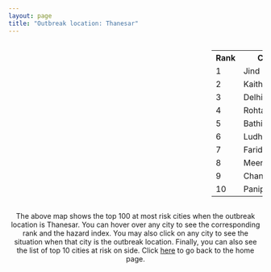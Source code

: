 ```yaml
---
layout: page
title: "Outbreak location: Thanesar"
---
```

<div style="width: 100%; overflow: auto;">
<div style="width: 75%; float: left;">
<div id="mapid">
<script src="https://buda-magenta.github.io/hazard_map/load_map.js"></script>

<script>
var marker_outbreak = L.marker([29.993040, 76.829223],{"autoPan": true}).addTo(map); marker_outbreak.bindTooltip("Thanesar").openTooltip();

var circle_1 = L.circle([29.301826, 76.338471], {"pane": "markerPane", "color": "red", "fill": true, "fillOpacity": 0.2, "fillRule": "evenodd", "lineCap": "round", "lineJoin": "round", "opacity": 1.0, "radius": 142378, "stroke": true, "weight": 3}).addTo(map);
circle_1.bindTooltip("Jind<br>rank: 1<br>hazard index: 0.142378")
circle_1.bindPopup('<a href="https://buda-magenta.github.io/hazard_map/Jind">Jind</a>')

var circle_2 = L.circle([29.822821, 76.378310], {"pane": "markerPane", "color": "red", "fill": true, "fillOpacity": 0.2, "fillRule": "evenodd", "lineCap": "round", "lineJoin": "round", "opacity": 1.0, "radius": 123887, "stroke": true, "weight": 3}).addTo(map);
circle_2.bindTooltip("Kaithal<br>rank: 2<br>hazard index: 0.123888")
circle_2.bindPopup('<a href="https://buda-magenta.github.io/hazard_map/Kaithal">Kaithal</a>')

var circle_3 = L.circle([28.651718, 77.221939], {"pane": "markerPane", "color": "red", "fill": true, "fillOpacity": 0.2, "fillRule": "evenodd", "lineCap": "round", "lineJoin": "round", "opacity": 1.0, "radius": 43004, "stroke": true, "weight": 3}).addTo(map);
circle_3.bindTooltip("Delhi<br>rank: 3<br>hazard index: 0.043005")
circle_3.bindPopup('<a href="https://buda-magenta.github.io/hazard_map/Delhi">Delhi</a>')

var circle_4 = L.circle([28.901090, 76.580194], {"pane": "markerPane", "color": "red", "fill": true, "fillOpacity": 0.2, "fillRule": "evenodd", "lineCap": "round", "lineJoin": "round", "opacity": 1.0, "radius": 7239, "stroke": true, "weight": 3}).addTo(map);
circle_4.bindTooltip("Rohtak<br>rank: 4<br>hazard index: 0.007239")
circle_4.bindPopup('<a href="https://buda-magenta.github.io/hazard_map/Rohtak">Rohtak</a>')

var circle_5 = L.circle([30.179115, 75.047102], {"pane": "markerPane", "color": "red", "fill": true, "fillOpacity": 0.2, "fillRule": "evenodd", "lineCap": "round", "lineJoin": "round", "opacity": 1.0, "radius": 6203, "stroke": true, "weight": 3}).addTo(map);
circle_5.bindTooltip("Bathinda<br>rank: 5<br>hazard index: 0.006203")
circle_5.bindPopup('<a href="https://buda-magenta.github.io/hazard_map/Bathinda">Bathinda</a>')

var circle_6 = L.circle([30.909016, 75.851601], {"pane": "markerPane", "color": "red", "fill": true, "fillOpacity": 0.2, "fillRule": "evenodd", "lineCap": "round", "lineJoin": "round", "opacity": 1.0, "radius": 5742, "stroke": true, "weight": 3}).addTo(map);
circle_6.bindTooltip("Ludhiana<br>rank: 6<br>hazard index: 0.005742")
circle_6.bindPopup('<a href="https://buda-magenta.github.io/hazard_map/Ludhiana">Ludhiana</a>')

var circle_7 = L.circle([28.402979, 77.310384], {"pane": "markerPane", "color": "red", "fill": true, "fillOpacity": 0.2, "fillRule": "evenodd", "lineCap": "round", "lineJoin": "round", "opacity": 1.0, "radius": 4997, "stroke": true, "weight": 3}).addTo(map);
circle_7.bindTooltip("Faridabad<br>rank: 7<br>hazard index: 0.004998")
circle_7.bindPopup('<a href="https://buda-magenta.github.io/hazard_map/Faridabad">Faridabad</a>')

var circle_8 = L.circle([29.000653, 77.768229], {"pane": "markerPane", "color": "red", "fill": true, "fillOpacity": 0.2, "fillRule": "evenodd", "lineCap": "round", "lineJoin": "round", "opacity": 1.0, "radius": 4657, "stroke": true, "weight": 3}).addTo(map);
circle_8.bindTooltip("Meerut<br>rank: 8<br>hazard index: 0.004657")
circle_8.bindPopup('<a href="https://buda-magenta.github.io/hazard_map/Meerut">Meerut</a>')

var circle_9 = L.circle([30.733442, 76.779714], {"pane": "markerPane", "color": "red", "fill": true, "fillOpacity": 0.2, "fillRule": "evenodd", "lineCap": "round", "lineJoin": "round", "opacity": 1.0, "radius": 3418, "stroke": true, "weight": 3}).addTo(map);
circle_9.bindTooltip("Chandigarh<br>rank: 9<br>hazard index: 0.003418")
circle_9.bindPopup('<a href="https://buda-magenta.github.io/hazard_map/Chandigarh">Chandigarh</a>')

var circle_10 = L.circle([29.391275, 76.977168], {"pane": "markerPane", "color": "red", "fill": true, "fillOpacity": 0.2, "fillRule": "evenodd", "lineCap": "round", "lineJoin": "round", "opacity": 1.0, "radius": 3328, "stroke": true, "weight": 3}).addTo(map);
circle_10.bindTooltip("Panipat<br>rank: 10<br>hazard index: 0.003329")
circle_10.bindPopup('<a href="https://buda-magenta.github.io/hazard_map/Panipat">Panipat</a>')

var circle_11 = L.circle([28.428262, 77.002700], {"pane": "markerPane", "color": "red", "fill": true, "fillOpacity": 0.2, "fillRule": "evenodd", "lineCap": "round", "lineJoin": "round", "opacity": 1.0, "radius": 3119, "stroke": true, "weight": 3}).addTo(map);
circle_11.bindTooltip("Gurgaon<br>rank: 11<br>hazard index: 0.003120")
circle_11.bindPopup('<a href="https://buda-magenta.github.io/hazard_map/Gurgaon">Gurgaon</a>')

var circle_12 = L.circle([31.292011, 75.568058], {"pane": "markerPane", "color": "red", "fill": true, "fillOpacity": 0.2, "fillRule": "evenodd", "lineCap": "round", "lineJoin": "round", "opacity": 1.0, "radius": 3067, "stroke": true, "weight": 3}).addTo(map);
circle_12.bindTooltip("Jalandhar<br>rank: 12<br>hazard index: 0.003068")
circle_12.bindPopup('<a href="https://buda-magenta.github.io/hazard_map/Jalandhar">Jalandhar</a>')

var circle_13 = L.circle([29.988077, 77.508130], {"pane": "markerPane", "color": "red", "fill": true, "fillOpacity": 0.2, "fillRule": "evenodd", "lineCap": "round", "lineJoin": "round", "opacity": 1.0, "radius": 2502, "stroke": true, "weight": 3}).addTo(map);
circle_13.bindTooltip("Saharanpur<br>rank: 13<br>hazard index: 0.002502")
circle_13.bindPopup('<a href="https://buda-magenta.github.io/hazard_map/Saharanpur">Saharanpur</a>')

var circle_14 = L.circle([28.570784, 77.327107], {"pane": "markerPane", "color": "red", "fill": true, "fillOpacity": 0.2, "fillRule": "evenodd", "lineCap": "round", "lineJoin": "round", "opacity": 1.0, "radius": 2285, "stroke": true, "weight": 3}).addTo(map);
circle_14.bindTooltip("Noida<br>rank: 14<br>hazard index: 0.002286")
circle_14.bindPopup('<a href="https://buda-magenta.github.io/hazard_map/Noida">Noida</a>')

var circle_15 = L.circle([30.325565, 78.043681], {"pane": "markerPane", "color": "red", "fill": true, "fillOpacity": 0.2, "fillRule": "evenodd", "lineCap": "round", "lineJoin": "round", "opacity": 1.0, "radius": 2057, "stroke": true, "weight": 3}).addTo(map);
circle_15.bindTooltip("Dehradun<br>rank: 15<br>hazard index: 0.002058")
circle_15.bindPopup('<a href="https://buda-magenta.github.io/hazard_map/Dehradun">Dehradun</a>')

var circle_16 = L.circle([30.783987, 75.160574], {"pane": "markerPane", "color": "red", "fill": true, "fillOpacity": 0.2, "fillRule": "evenodd", "lineCap": "round", "lineJoin": "round", "opacity": 1.0, "radius": 1939, "stroke": true, "weight": 3}).addTo(map);
circle_16.bindTooltip("Moga<br>rank: 16<br>hazard index: 0.001940")
circle_16.bindPopup('<a href="https://buda-magenta.github.io/hazard_map/Moga">Moga</a>')

var circle_17 = L.circle([28.733400, 77.298600], {"pane": "markerPane", "color": "red", "fill": true, "fillOpacity": 0.2, "fillRule": "evenodd", "lineCap": "round", "lineJoin": "round", "opacity": 1.0, "radius": 1822, "stroke": true, "weight": 3}).addTo(map);
circle_17.bindTooltip("Loni<br>rank: 17<br>hazard index: 0.001823")
circle_17.bindPopup('<a href="https://buda-magenta.github.io/hazard_map/Loni">Loni</a>')

var circle_18 = L.circle([30.883006, 75.869732], {"pane": "markerPane", "color": "red", "fill": true, "fillOpacity": 0.2, "fillRule": "evenodd", "lineCap": "round", "lineJoin": "round", "opacity": 1.0, "radius": 1583, "stroke": true, "weight": 3}).addTo(map);
circle_18.bindTooltip("S.A.S. Nagar<br>rank: 18<br>hazard index: 0.001584")
circle_18.bindPopup('<a href="https://buda-magenta.github.io/hazard_map/S.A.S._Nagar">S.A.S. Nagar</a>')

var circle_19 = L.circle([30.885100, 74.660141], {"pane": "markerPane", "color": "red", "fill": true, "fillOpacity": 0.2, "fillRule": "evenodd", "lineCap": "round", "lineJoin": "round", "opacity": 1.0, "radius": 1499, "stroke": true, "weight": 3}).addTo(map);
circle_19.bindTooltip("Firozpur<br>rank: 19<br>hazard index: 0.001500")
circle_19.bindPopup('<a href="https://buda-magenta.github.io/hazard_map/Firozpur">Firozpur</a>')

var circle_20 = L.circle([30.209087, 76.339872], {"pane": "markerPane", "color": "red", "fill": true, "fillOpacity": 0.2, "fillRule": "evenodd", "lineCap": "round", "lineJoin": "round", "opacity": 1.0, "radius": 1441, "stroke": true, "weight": 3}).addTo(map);
circle_20.bindTooltip("Patiala<br>rank: 20<br>hazard index: 0.001442")
circle_20.bindPopup('<a href="https://buda-magenta.github.io/hazard_map/Patiala">Patiala</a>')

var circle_21 = L.circle([29.448006, 77.740685], {"pane": "markerPane", "color": "red", "fill": true, "fillOpacity": 0.2, "fillRule": "evenodd", "lineCap": "round", "lineJoin": "round", "opacity": 1.0, "radius": 1396, "stroke": true, "weight": 3}).addTo(map);
circle_21.bindTooltip("Muzaffarnagar<br>rank: 21<br>hazard index: 0.001396")
circle_21.bindPopup('<a href="https://buda-magenta.github.io/hazard_map/Muzaffarnagar">Muzaffarnagar</a>')

var circle_22 = L.circle([30.533129, 75.880760], {"pane": "markerPane", "color": "red", "fill": true, "fillOpacity": 0.2, "fillRule": "evenodd", "lineCap": "round", "lineJoin": "round", "opacity": 1.0, "radius": 1372, "stroke": true, "weight": 3}).addTo(map);
circle_22.bindTooltip("Malerkotla<br>rank: 22<br>hazard index: 0.001372")
circle_22.bindPopup('<a href="https://buda-magenta.github.io/hazard_map/Malerkotla">Malerkotla</a>')

var circle_23 = L.circle([30.370469, 75.504017], {"pane": "markerPane", "color": "red", "fill": true, "fillOpacity": 0.2, "fillRule": "evenodd", "lineCap": "round", "lineJoin": "round", "opacity": 1.0, "radius": 1182, "stroke": true, "weight": 3}).addTo(map);
circle_23.bindTooltip("Barnala<br>rank: 23<br>hazard index: 0.001183")
circle_23.bindPopup('<a href="https://buda-magenta.github.io/hazard_map/Barnala">Barnala</a>')

var circle_24 = L.circle([29.168807, 75.746110], {"pane": "markerPane", "color": "red", "fill": true, "fillOpacity": 0.2, "fillRule": "evenodd", "lineCap": "round", "lineJoin": "round", "opacity": 1.0, "radius": 1071, "stroke": true, "weight": 3}).addTo(map);
circle_24.bindTooltip("Hisar<br>rank: 24<br>hazard index: 0.001072")
circle_24.bindPopup('<a href="https://buda-magenta.github.io/hazard_map/Hisar">Hisar</a>')

var circle_25 = L.circle([29.680327, 76.989625], {"pane": "markerPane", "color": "red", "fill": true, "fillOpacity": 0.2, "fillRule": "evenodd", "lineCap": "round", "lineJoin": "round", "opacity": 1.0, "radius": 1021, "stroke": true, "weight": 3}).addTo(map);
circle_25.bindTooltip("Karnal<br>rank: 25<br>hazard index: 0.001021")
circle_25.bindPopup('<a href="https://buda-magenta.github.io/hazard_map/Karnal">Karnal</a>')

var circle_26 = L.circle([29.003314, 77.016732], {"pane": "markerPane", "color": "red", "fill": true, "fillOpacity": 0.2, "fillRule": "evenodd", "lineCap": "round", "lineJoin": "round", "opacity": 1.0, "radius": 985, "stroke": true, "weight": 3}).addTo(map);
circle_26.bindTooltip("Sonipat<br>rank: 26<br>hazard index: 0.000986")
circle_26.bindPopup('<a href="https://buda-magenta.github.io/hazard_map/Sonipat">Sonipat</a>')

var circle_27 = L.circle([28.740613, 77.835426], {"pane": "markerPane", "color": "red", "fill": true, "fillOpacity": 0.2, "fillRule": "evenodd", "lineCap": "round", "lineJoin": "round", "opacity": 1.0, "radius": 935, "stroke": true, "weight": 3}).addTo(map);
circle_27.bindTooltip("Hapur<br>rank: 27<br>hazard index: 0.000935")
circle_27.bindPopup('<a href="https://buda-magenta.github.io/hazard_map/Hapur">Hapur</a>')

var circle_28 = L.circle([26.460914, 80.321759], {"pane": "markerPane", "color": "red", "fill": true, "fillOpacity": 0.2, "fillRule": "evenodd", "lineCap": "round", "lineJoin": "round", "opacity": 1.0, "radius": 819, "stroke": true, "weight": 3}).addTo(map);
circle_28.bindTooltip("Kanpur<br>rank: 28<br>hazard index: 0.000819")
circle_28.bindPopup('<a href="https://buda-magenta.github.io/hazard_map/Kanpur">Kanpur</a>')

var circle_29 = L.circle([29.938447, 78.145298], {"pane": "markerPane", "color": "red", "fill": true, "fillOpacity": 0.2, "fillRule": "evenodd", "lineCap": "round", "lineJoin": "round", "opacity": 1.0, "radius": 801, "stroke": true, "weight": 3}).addTo(map);
circle_29.bindTooltip("Haridwar<br>rank: 29<br>hazard index: 0.000801")
circle_29.bindPopup('<a href="https://buda-magenta.github.io/hazard_map/Haridwar">Haridwar</a>')

var circle_30 = L.circle([30.129326, 77.245483], {"pane": "markerPane", "color": "red", "fill": true, "fillOpacity": 0.2, "fillRule": "evenodd", "lineCap": "round", "lineJoin": "round", "opacity": 1.0, "radius": 770, "stroke": true, "weight": 3}).addTo(map);
circle_30.bindTooltip("Jagadhri<br>rank: 30<br>hazard index: 0.000771")
circle_30.bindPopup('<a href="https://buda-magenta.github.io/hazard_map/Jagadhri">Jagadhri</a>')

var circle_31 = L.circle([19.075990, 72.877393], {"pane": "markerPane", "color": "red", "fill": true, "fillOpacity": 0.2, "fillRule": "evenodd", "lineCap": "round", "lineJoin": "round", "opacity": 1.0, "radius": 738, "stroke": true, "weight": 3}).addTo(map);
circle_31.bindTooltip("Mumbai<br>rank: 31<br>hazard index: 0.000738")
circle_31.bindPopup('<a href="https://buda-magenta.github.io/hazard_map/Mumbai">Mumbai</a>')

var circle_32 = L.circle([28.793170, 76.139128], {"pane": "markerPane", "color": "red", "fill": true, "fillOpacity": 0.2, "fillRule": "evenodd", "lineCap": "round", "lineJoin": "round", "opacity": 1.0, "radius": 724, "stroke": true, "weight": 3}).addTo(map);
circle_32.bindTooltip("Bhiwani<br>rank: 32<br>hazard index: 0.000724")
circle_32.bindPopup('<a href="https://buda-magenta.github.io/hazard_map/Bhiwani">Bhiwani</a>')

var circle_33 = L.circle([28.923397, 78.488317], {"pane": "markerPane", "color": "red", "fill": true, "fillOpacity": 0.2, "fillRule": "evenodd", "lineCap": "round", "lineJoin": "round", "opacity": 1.0, "radius": 701, "stroke": true, "weight": 3}).addTo(map);
circle_33.bindTooltip("Amroha<br>rank: 33<br>hazard index: 0.000701")
circle_33.bindPopup('<a href="https://buda-magenta.github.io/hazard_map/Amroha">Amroha</a>')

var circle_34 = L.circle([28.753900, 77.399900], {"pane": "markerPane", "color": "red", "fill": true, "fillOpacity": 0.2, "fillRule": "evenodd", "lineCap": "round", "lineJoin": "round", "opacity": 1.0, "radius": 673, "stroke": true, "weight": 3}).addTo(map);
circle_34.bindTooltip("Khora<br>rank: 34<br>hazard index: 0.000674")
circle_34.bindPopup('<a href="https://buda-magenta.github.io/hazard_map/Khora">Khora</a>')

var circle_35 = L.circle([29.583333, 75.083333], {"pane": "markerPane", "color": "red", "fill": true, "fillOpacity": 0.2, "fillRule": "evenodd", "lineCap": "round", "lineJoin": "round", "opacity": 1.0, "radius": 652, "stroke": true, "weight": 3}).addTo(map);
circle_35.bindTooltip("Sirsa<br>rank: 35<br>hazard index: 0.000652")
circle_35.bindPopup('<a href="https://buda-magenta.github.io/hazard_map/Sirsa">Sirsa</a>')

var circle_36 = L.circle([28.660965, 76.834676], {"pane": "markerPane", "color": "red", "fill": true, "fillOpacity": 0.2, "fillRule": "evenodd", "lineCap": "round", "lineJoin": "round", "opacity": 1.0, "radius": 606, "stroke": true, "weight": 3}).addTo(map);
circle_36.bindTooltip("Bahadurgarh<br>rank: 36<br>hazard index: 0.000606")
circle_36.bindPopup('<a href="https://buda-magenta.github.io/hazard_map/Bahadurgarh">Bahadurgarh</a>')

var circle_37 = L.circle([31.104153, 77.170973], {"pane": "markerPane", "color": "red", "fill": true, "fillOpacity": 0.2, "fillRule": "evenodd", "lineCap": "round", "lineJoin": "round", "opacity": 1.0, "radius": 603, "stroke": true, "weight": 3}).addTo(map);
circle_37.bindTooltip("Shimla<br>rank: 37<br>hazard index: 0.000604")
circle_37.bindPopup('<a href="https://buda-magenta.github.io/hazard_map/Shimla">Shimla</a>')

var circle_38 = L.circle([26.838100, 80.934600], {"pane": "markerPane", "color": "red", "fill": true, "fillOpacity": 0.2, "fillRule": "evenodd", "lineCap": "round", "lineJoin": "round", "opacity": 1.0, "radius": 562, "stroke": true, "weight": 3}).addTo(map);
circle_38.bindTooltip("Lucknow<br>rank: 38<br>hazard index: 0.000563")
circle_38.bindPopup('<a href="https://buda-magenta.github.io/hazard_map/Lucknow">Lucknow</a>')

var circle_39 = L.circle([29.367200, 74.298364], {"pane": "markerPane", "color": "red", "fill": true, "fillOpacity": 0.2, "fillRule": "evenodd", "lineCap": "round", "lineJoin": "round", "opacity": 1.0, "radius": 553, "stroke": true, "weight": 3}).addTo(map);
circle_39.bindTooltip("Hanumangarh<br>rank: 39<br>hazard index: 0.000554")
circle_39.bindPopup('<a href="https://buda-magenta.github.io/hazard_map/Hanumangarh">Hanumangarh</a>')

var circle_40 = L.circle([30.211200, 77.286390], {"pane": "markerPane", "color": "red", "fill": true, "fillOpacity": 0.2, "fillRule": "evenodd", "lineCap": "round", "lineJoin": "round", "opacity": 1.0, "radius": 511, "stroke": true, "weight": 3}).addTo(map);
circle_40.bindTooltip("Yamunanagar<br>rank: 40<br>hazard index: 0.000512")
circle_40.bindPopup('<a href="https://buda-magenta.github.io/hazard_map/Yamunanagar">Yamunanagar</a>')

var circle_41 = L.circle([28.651718, 77.221939], {"pane": "markerPane", "color": "red", "fill": true, "fillOpacity": 0.2, "fillRule": "evenodd", "lineCap": "round", "lineJoin": "round", "opacity": 1.0, "radius": 479, "stroke": true, "weight": 3}).addTo(map);
circle_41.bindTooltip("Dehri<br>rank: 41<br>hazard index: 0.000479")
circle_41.bindPopup('<a href="https://buda-magenta.github.io/hazard_map/Dehri">Dehri</a>')

var circle_42 = L.circle([29.869350, 77.890212], {"pane": "markerPane", "color": "red", "fill": true, "fillOpacity": 0.2, "fillRule": "evenodd", "lineCap": "round", "lineJoin": "round", "opacity": 1.0, "radius": 464, "stroke": true, "weight": 3}).addTo(map);
circle_42.bindTooltip("Roorkee<br>rank: 42<br>hazard index: 0.000465")
circle_42.bindPopup('<a href="https://buda-magenta.github.io/hazard_map/Roorkee">Roorkee</a>')

var circle_43 = L.circle([25.531031, 78.652689], {"pane": "markerPane", "color": "red", "fill": true, "fillOpacity": 0.2, "fillRule": "evenodd", "lineCap": "round", "lineJoin": "round", "opacity": 1.0, "radius": 459, "stroke": true, "weight": 3}).addTo(map);
circle_43.bindTooltip("Jhansi<br>rank: 43<br>hazard index: 0.000459")
circle_43.bindPopup('<a href="https://buda-magenta.github.io/hazard_map/Jhansi">Jhansi</a>')

var circle_44 = L.circle([30.145054, 74.195660], {"pane": "markerPane", "color": "red", "fill": true, "fillOpacity": 0.2, "fillRule": "evenodd", "lineCap": "round", "lineJoin": "round", "opacity": 1.0, "radius": 442, "stroke": true, "weight": 3}).addTo(map);
circle_44.bindTooltip("Abohar<br>rank: 44<br>hazard index: 0.000443")
circle_44.bindPopup('<a href="https://buda-magenta.github.io/hazard_map/Abohar">Abohar</a>')

var circle_45 = L.circle([28.826162, 77.541656], {"pane": "markerPane", "color": "red", "fill": true, "fillOpacity": 0.2, "fillRule": "evenodd", "lineCap": "round", "lineJoin": "round", "opacity": 1.0, "radius": 439, "stroke": true, "weight": 3}).addTo(map);
circle_45.bindTooltip("Modinagar<br>rank: 45<br>hazard index: 0.000439")
circle_45.bindPopup('<a href="https://buda-magenta.github.io/hazard_map/Modinagar">Modinagar</a>')

var circle_46 = L.circle([30.384367, 76.770421], {"pane": "markerPane", "color": "red", "fill": true, "fillOpacity": 0.2, "fillRule": "evenodd", "lineCap": "round", "lineJoin": "round", "opacity": 1.0, "radius": 431, "stroke": true, "weight": 3}).addTo(map);
circle_46.bindTooltip("Ambala<br>rank: 46<br>hazard index: 0.000431")
circle_46.bindPopup('<a href="https://buda-magenta.github.io/hazard_map/Ambala">Ambala</a>')

var circle_47 = L.circle([31.634308, 74.873679], {"pane": "markerPane", "color": "red", "fill": true, "fillOpacity": 0.2, "fillRule": "evenodd", "lineCap": "round", "lineJoin": "round", "opacity": 1.0, "radius": 401, "stroke": true, "weight": 3}).addTo(map);
circle_47.bindTooltip("Amritsar<br>rank: 47<br>hazard index: 0.000402")
circle_47.bindPopup('<a href="https://buda-magenta.github.io/hazard_map/Amritsar">Amritsar</a>')

var circle_48 = L.circle([29.500882, 77.348383], {"pane": "markerPane", "color": "red", "fill": true, "fillOpacity": 0.2, "fillRule": "evenodd", "lineCap": "round", "lineJoin": "round", "opacity": 1.0, "radius": 400, "stroke": true, "weight": 3}).addTo(map);
circle_48.bindTooltip("Shamli<br>rank: 48<br>hazard index: 0.000400")
circle_48.bindPopup('<a href="https://buda-magenta.github.io/hazard_map/Shamli">Shamli</a>')

var circle_49 = L.circle([12.979120, 77.591300], {"pane": "markerPane", "color": "red", "fill": true, "fillOpacity": 0.2, "fillRule": "evenodd", "lineCap": "round", "lineJoin": "round", "opacity": 1.0, "radius": 388, "stroke": true, "weight": 3}).addTo(map);
circle_49.bindTooltip("Bangalore<br>rank: 49<br>hazard index: 0.000389")
circle_49.bindPopup('<a href="https://buda-magenta.github.io/hazard_map/Bangalore">Bangalore</a>')

var circle_50 = L.circle([28.863842, 78.805778], {"pane": "markerPane", "color": "red", "fill": true, "fillOpacity": 0.2, "fillRule": "evenodd", "lineCap": "round", "lineJoin": "round", "opacity": 1.0, "radius": 387, "stroke": true, "weight": 3}).addTo(map);
circle_50.bindTooltip("Moradabad<br>rank: 50<br>hazard index: 0.000388")
circle_50.bindPopup('<a href="https://buda-magenta.github.io/hazard_map/Moradabad">Moradabad</a>')

var circle_51 = L.circle([28.176959, 77.373112], {"pane": "markerPane", "color": "red", "fill": true, "fillOpacity": 0.2, "fillRule": "evenodd", "lineCap": "round", "lineJoin": "round", "opacity": 1.0, "radius": 384, "stroke": true, "weight": 3}).addTo(map);
circle_51.bindTooltip("Palwal<br>rank: 51<br>hazard index: 0.000385")
circle_51.bindPopup('<a href="https://buda-magenta.github.io/hazard_map/Palwal">Palwal</a>')

var circle_52 = L.circle([30.283140, 74.522997], {"pane": "markerPane", "color": "red", "fill": true, "fillOpacity": 0.2, "fillRule": "evenodd", "lineCap": "round", "lineJoin": "round", "opacity": 1.0, "radius": 379, "stroke": true, "weight": 3}).addTo(map);
circle_52.bindTooltip("Muktsar<br>rank: 52<br>hazard index: 0.000379")
circle_52.bindPopup('<a href="https://buda-magenta.github.io/hazard_map/Muktsar">Muktsar</a>')

var circle_53 = L.circle([29.154148, 77.305954], {"pane": "markerPane", "color": "red", "fill": true, "fillOpacity": 0.2, "fillRule": "evenodd", "lineCap": "round", "lineJoin": "round", "opacity": 1.0, "radius": 375, "stroke": true, "weight": 3}).addTo(map);
circle_53.bindTooltip("Baraut<br>rank: 53<br>hazard index: 0.000376")
circle_53.bindPopup('<a href="https://buda-magenta.github.io/hazard_map/Baraut">Baraut</a>')

var circle_54 = L.circle([22.541418, 88.357691], {"pane": "markerPane", "color": "red", "fill": true, "fillOpacity": 0.2, "fillRule": "evenodd", "lineCap": "round", "lineJoin": "round", "opacity": 1.0, "radius": 327, "stroke": true, "weight": 3}).addTo(map);
circle_54.bindTooltip("Kolkata<br>rank: 54<br>hazard index: 0.000328")
circle_54.bindPopup('<a href="https://buda-magenta.github.io/hazard_map/Kolkata">Kolkata</a>')

var circle_55 = L.circle([31.608574, 75.846442], {"pane": "markerPane", "color": "red", "fill": true, "fillOpacity": 0.2, "fillRule": "evenodd", "lineCap": "round", "lineJoin": "round", "opacity": 1.0, "radius": 301, "stroke": true, "weight": 3}).addTo(map);
circle_55.bindTooltip("Hoshiarpur<br>rank: 55<br>hazard index: 0.000301")
circle_55.bindPopup('<a href="https://buda-magenta.github.io/hazard_map/Hoshiarpur">Hoshiarpur</a>')

var circle_56 = L.circle([25.609324, 85.123525], {"pane": "markerPane", "color": "red", "fill": true, "fillOpacity": 0.2, "fillRule": "evenodd", "lineCap": "round", "lineJoin": "round", "opacity": 1.0, "radius": 279, "stroke": true, "weight": 3}).addTo(map);
circle_56.bindTooltip("Patna<br>rank: 56<br>hazard index: 0.000279")
circle_56.bindPopup('<a href="https://buda-magenta.github.io/hazard_map/Patna">Patna</a>')

var circle_57 = L.circle([23.021624, 72.579707], {"pane": "markerPane", "color": "red", "fill": true, "fillOpacity": 0.2, "fillRule": "evenodd", "lineCap": "round", "lineJoin": "round", "opacity": 1.0, "radius": 279, "stroke": true, "weight": 3}).addTo(map);
circle_57.bindTooltip("Ahmedabad<br>rank: 57<br>hazard index: 0.000279")
circle_57.bindPopup('<a href="https://buda-magenta.github.io/hazard_map/Ahmedabad">Ahmedabad</a>')

var circle_58 = L.circle([27.175255, 78.009816], {"pane": "markerPane", "color": "red", "fill": true, "fillOpacity": 0.2, "fillRule": "evenodd", "lineCap": "round", "lineJoin": "round", "opacity": 1.0, "radius": 272, "stroke": true, "weight": 3}).addTo(map);
circle_58.bindTooltip("Agra<br>rank: 58<br>hazard index: 0.000272")
circle_58.bindPopup('<a href="https://buda-magenta.github.io/hazard_map/Agra">Agra</a>')

var circle_59 = L.circle([17.388786, 78.461065], {"pane": "markerPane", "color": "red", "fill": true, "fillOpacity": 0.2, "fillRule": "evenodd", "lineCap": "round", "lineJoin": "round", "opacity": 1.0, "radius": 271, "stroke": true, "weight": 3}).addTo(map);
circle_59.bindTooltip("Hyderabad<br>rank: 59<br>hazard index: 0.000272")
circle_59.bindPopup('<a href="https://buda-magenta.github.io/hazard_map/Hyderabad">Hyderabad</a>')

var circle_60 = L.circle([26.915458, 75.818982], {"pane": "markerPane", "color": "red", "fill": true, "fillOpacity": 0.2, "fillRule": "evenodd", "lineCap": "round", "lineJoin": "round", "opacity": 1.0, "radius": 263, "stroke": true, "weight": 3}).addTo(map);
circle_60.bindTooltip("Jaipur<br>rank: 60<br>hazard index: 0.000264")
circle_60.bindPopup('<a href="https://buda-magenta.github.io/hazard_map/Jaipur">Jaipur</a>')

var circle_61 = L.circle([27.876990, 78.137290], {"pane": "markerPane", "color": "red", "fill": true, "fillOpacity": 0.2, "fillRule": "evenodd", "lineCap": "round", "lineJoin": "round", "opacity": 1.0, "radius": 248, "stroke": true, "weight": 3}).addTo(map);
circle_61.bindTooltip("Aligarh<br>rank: 61<br>hazard index: 0.000249")
circle_61.bindPopup('<a href="https://buda-magenta.github.io/hazard_map/Aligarh">Aligarh</a>')

var circle_62 = L.circle([13.083694, 80.270186], {"pane": "markerPane", "color": "red", "fill": true, "fillOpacity": 0.2, "fillRule": "evenodd", "lineCap": "round", "lineJoin": "round", "opacity": 1.0, "radius": 236, "stroke": true, "weight": 3}).addTo(map);
circle_62.bindTooltip("Chennai<br>rank: 62<br>hazard index: 0.000237")
circle_62.bindPopup('<a href="https://buda-magenta.github.io/hazard_map/Chennai">Chennai</a>')

var circle_63 = L.circle([18.521428, 73.854454], {"pane": "markerPane", "color": "red", "fill": true, "fillOpacity": 0.2, "fillRule": "evenodd", "lineCap": "round", "lineJoin": "round", "opacity": 1.0, "radius": 231, "stroke": true, "weight": 3}).addTo(map);
circle_63.bindTooltip("Pune<br>rank: 63<br>hazard index: 0.000231")
circle_63.bindPopup('<a href="https://buda-magenta.github.io/hazard_map/Pune">Pune</a>')

var circle_64 = L.circle([25.603508, 83.507454], {"pane": "markerPane", "color": "red", "fill": true, "fillOpacity": 0.2, "fillRule": "evenodd", "lineCap": "round", "lineJoin": "round", "opacity": 1.0, "radius": 221, "stroke": true, "weight": 3}).addTo(map);
circle_64.bindTooltip("Ghazipur<br>rank: 64<br>hazard index: 0.000222")
circle_64.bindPopup('<a href="https://buda-magenta.github.io/hazard_map/Ghazipur">Ghazipur</a>')

var circle_65 = L.circle([28.195647, 76.616518], {"pane": "markerPane", "color": "red", "fill": true, "fillOpacity": 0.2, "fillRule": "evenodd", "lineCap": "round", "lineJoin": "round", "opacity": 1.0, "radius": 210, "stroke": true, "weight": 3}).addTo(map);
circle_65.bindTooltip("Rewari<br>rank: 65<br>hazard index: 0.000211")
circle_65.bindPopup('<a href="https://buda-magenta.github.io/hazard_map/Rewari">Rewari</a>')

var circle_66 = L.circle([25.438130, 81.833800], {"pane": "markerPane", "color": "red", "fill": true, "fillOpacity": 0.2, "fillRule": "evenodd", "lineCap": "round", "lineJoin": "round", "opacity": 1.0, "radius": 198, "stroke": true, "weight": 3}).addTo(map);
circle_66.bindTooltip("Allahabad<br>rank: 66<br>hazard index: 0.000199")
circle_66.bindPopup('<a href="https://buda-magenta.github.io/hazard_map/Allahabad">Allahabad</a>')

var circle_67 = L.circle([32.718561, 74.858092], {"pane": "markerPane", "color": "red", "fill": true, "fillOpacity": 0.2, "fillRule": "evenodd", "lineCap": "round", "lineJoin": "round", "opacity": 1.0, "radius": 181, "stroke": true, "weight": 3}).addTo(map);
circle_67.bindTooltip("Jammu<br>rank: 67<br>hazard index: 0.000182")
circle_67.bindPopup('<a href="https://buda-magenta.github.io/hazard_map/Jammu">Jammu</a>')

var circle_68 = L.circle([28.457876, 79.405571], {"pane": "markerPane", "color": "red", "fill": true, "fillOpacity": 0.2, "fillRule": "evenodd", "lineCap": "round", "lineJoin": "round", "opacity": 1.0, "radius": 165, "stroke": true, "weight": 3}).addTo(map);
circle_68.bindTooltip("Bareilly<br>rank: 68<br>hazard index: 0.000165")
circle_68.bindPopup('<a href="https://buda-magenta.github.io/hazard_map/Bareilly">Bareilly</a>')

var circle_69 = L.circle([25.335649, 83.007629], {"pane": "markerPane", "color": "red", "fill": true, "fillOpacity": 0.2, "fillRule": "evenodd", "lineCap": "round", "lineJoin": "round", "opacity": 1.0, "radius": 143, "stroke": true, "weight": 3}).addTo(map);
circle_69.bindTooltip("Varanasi<br>rank: 69<br>hazard index: 0.000144")
circle_69.bindPopup('<a href="https://buda-magenta.github.io/hazard_map/Varanasi">Varanasi</a>')

var circle_70 = L.circle([15.398403, 73.812918], {"pane": "markerPane", "color": "red", "fill": true, "fillOpacity": 0.2, "fillRule": "evenodd", "lineCap": "round", "lineJoin": "round", "opacity": 1.0, "radius": 137, "stroke": true, "weight": 3}).addTo(map);
circle_70.bindTooltip("Vasco Da Gama<br>rank: 70<br>hazard index: 0.000138")
circle_70.bindPopup('<a href="https://buda-magenta.github.io/hazard_map/Vasco_Da_Gama">Vasco Da Gama</a>')

var circle_71 = L.circle([26.180598, 91.753943], {"pane": "markerPane", "color": "red", "fill": true, "fillOpacity": 0.2, "fillRule": "evenodd", "lineCap": "round", "lineJoin": "round", "opacity": 1.0, "radius": 135, "stroke": true, "weight": 3}).addTo(map);
circle_71.bindTooltip("Guwahati<br>rank: 71<br>hazard index: 0.000135")
circle_71.bindPopup('<a href="https://buda-magenta.github.io/hazard_map/Guwahati">Guwahati</a>')

var circle_72 = L.circle([34.074744, 74.820444], {"pane": "markerPane", "color": "red", "fill": true, "fillOpacity": 0.2, "fillRule": "evenodd", "lineCap": "round", "lineJoin": "round", "opacity": 1.0, "radius": 120, "stroke": true, "weight": 3}).addTo(map);
circle_72.bindTooltip("Srinagar<br>rank: 72<br>hazard index: 0.000121")
circle_72.bindPopup('<a href="https://buda-magenta.github.io/hazard_map/Srinagar">Srinagar</a>')

var circle_73 = L.circle([23.258486, 77.401989], {"pane": "markerPane", "color": "red", "fill": true, "fillOpacity": 0.2, "fillRule": "evenodd", "lineCap": "round", "lineJoin": "round", "opacity": 1.0, "radius": 119, "stroke": true, "weight": 3}).addTo(map);
circle_73.bindTooltip("Bhopal<br>rank: 73<br>hazard index: 0.000120")
circle_73.bindPopup('<a href="https://buda-magenta.github.io/hazard_map/Bhopal">Bhopal</a>')

var circle_74 = L.circle([28.794068, 79.185930], {"pane": "markerPane", "color": "red", "fill": true, "fillOpacity": 0.2, "fillRule": "evenodd", "lineCap": "round", "lineJoin": "round", "opacity": 1.0, "radius": 113, "stroke": true, "weight": 3}).addTo(map);
circle_74.bindTooltip("Rampur<br>rank: 74<br>hazard index: 0.000114")
circle_74.bindPopup('<a href="https://buda-magenta.github.io/hazard_map/Rampur">Rampur</a>')

var circle_75 = L.circle([21.149813, 79.082056], {"pane": "markerPane", "color": "red", "fill": true, "fillOpacity": 0.2, "fillRule": "evenodd", "lineCap": "round", "lineJoin": "round", "opacity": 1.0, "radius": 112, "stroke": true, "weight": 3}).addTo(map);
circle_75.bindTooltip("Nagpur<br>rank: 75<br>hazard index: 0.000113")
circle_75.bindPopup('<a href="https://buda-magenta.github.io/hazard_map/Nagpur">Nagpur</a>')

var circle_76 = L.circle([27.177366, 78.389912], {"pane": "markerPane", "color": "red", "fill": true, "fillOpacity": 0.2, "fillRule": "evenodd", "lineCap": "round", "lineJoin": "round", "opacity": 1.0, "radius": 111, "stroke": true, "weight": 3}).addTo(map);
circle_76.bindTooltip("Firozabad<br>rank: 76<br>hazard index: 0.000111")
circle_76.bindPopup('<a href="https://buda-magenta.github.io/hazard_map/Firozabad">Firozabad</a>')

var circle_77 = L.circle([28.015929, 73.317137], {"pane": "markerPane", "color": "red", "fill": true, "fillOpacity": 0.2, "fillRule": "evenodd", "lineCap": "round", "lineJoin": "round", "opacity": 1.0, "radius": 109, "stroke": true, "weight": 3}).addTo(map);
circle_77.bindTooltip("Bikaner<br>rank: 77<br>hazard index: 0.000110")
circle_77.bindPopup('<a href="https://buda-magenta.github.io/hazard_map/Bikaner">Bikaner</a>')

var circle_78 = L.circle([20.266777, 85.843559], {"pane": "markerPane", "color": "red", "fill": true, "fillOpacity": 0.2, "fillRule": "evenodd", "lineCap": "round", "lineJoin": "round", "opacity": 1.0, "radius": 109, "stroke": true, "weight": 3}).addTo(map);
circle_78.bindTooltip("Bhubaneswar<br>rank: 78<br>hazard index: 0.000110")
circle_78.bindPopup('<a href="https://buda-magenta.github.io/hazard_map/Bhubaneswar">Bhubaneswar</a>')

var circle_79 = L.circle([27.633333, 77.583333], {"pane": "markerPane", "color": "red", "fill": true, "fillOpacity": 0.2, "fillRule": "evenodd", "lineCap": "round", "lineJoin": "round", "opacity": 1.0, "radius": 104, "stroke": true, "weight": 3}).addTo(map);
circle_79.bindTooltip("Mathura<br>rank: 79<br>hazard index: 0.000104")
circle_79.bindPopup('<a href="https://buda-magenta.github.io/hazard_map/Mathura">Mathura</a>')

var circle_80 = L.circle([23.370035, 85.325013], {"pane": "markerPane", "color": "red", "fill": true, "fillOpacity": 0.2, "fillRule": "evenodd", "lineCap": "round", "lineJoin": "round", "opacity": 1.0, "radius": 99, "stroke": true, "weight": 3}).addTo(map);
circle_80.bindTooltip("Ranchi<br>rank: 80<br>hazard index: 0.000100")
circle_80.bindPopup('<a href="https://buda-magenta.github.io/hazard_map/Ranchi">Ranchi</a>')

var circle_81 = L.circle([32.301710, 75.658642], {"pane": "markerPane", "color": "red", "fill": true, "fillOpacity": 0.2, "fillRule": "evenodd", "lineCap": "round", "lineJoin": "round", "opacity": 1.0, "radius": 98, "stroke": true, "weight": 3}).addTo(map);
circle_81.bindTooltip("Pathankot<br>rank: 81<br>hazard index: 0.000099")
circle_81.bindPopup('<a href="https://buda-magenta.github.io/hazard_map/Pathankot">Pathankot</a>')

var circle_82 = L.circle([26.698885, 88.320030], {"pane": "markerPane", "color": "red", "fill": true, "fillOpacity": 0.2, "fillRule": "evenodd", "lineCap": "round", "lineJoin": "round", "opacity": 1.0, "radius": 87, "stroke": true, "weight": 3}).addTo(map);
circle_82.bindTooltip("Bagdogra<br>rank: 82<br>hazard index: 0.000088")
circle_82.bindPopup('<a href="https://buda-magenta.github.io/hazard_map/Bagdogra">Bagdogra</a>')

var circle_83 = L.circle([22.720362, 75.868200], {"pane": "markerPane", "color": "red", "fill": true, "fillOpacity": 0.2, "fillRule": "evenodd", "lineCap": "round", "lineJoin": "round", "opacity": 1.0, "radius": 83, "stroke": true, "weight": 3}).addTo(map);
circle_83.bindTooltip("Indore<br>rank: 83<br>hazard index: 0.000083")
circle_83.bindPopup('<a href="https://buda-magenta.github.io/hazard_map/Indore">Indore</a>')

var circle_84 = L.circle([21.170200, 72.831100], {"pane": "markerPane", "color": "red", "fill": true, "fillOpacity": 0.2, "fillRule": "evenodd", "lineCap": "round", "lineJoin": "round", "opacity": 1.0, "radius": 83, "stroke": true, "weight": 3}).addTo(map);
circle_84.bindTooltip("Surat<br>rank: 84<br>hazard index: 0.000083")
circle_84.bindPopup('<a href="https://buda-magenta.github.io/hazard_map/Surat">Surat</a>')

var circle_85 = L.circle([23.749721, 91.876635], {"pane": "markerPane", "color": "red", "fill": true, "fillOpacity": 0.2, "fillRule": "evenodd", "lineCap": "round", "lineJoin": "round", "opacity": 1.0, "radius": 82, "stroke": true, "weight": 3}).addTo(map);
circle_85.bindTooltip("Ganganagar<br>rank: 85<br>hazard index: 0.000082")
circle_85.bindPopup('<a href="https://buda-magenta.github.io/hazard_map/Ganganagar">Ganganagar</a>')

var circle_86 = L.circle([24.796436, 85.007956], {"pane": "markerPane", "color": "red", "fill": true, "fillOpacity": 0.2, "fillRule": "evenodd", "lineCap": "round", "lineJoin": "round", "opacity": 1.0, "radius": 81, "stroke": true, "weight": 3}).addTo(map);
circle_86.bindTooltip("Gaya<br>rank: 86<br>hazard index: 0.000081")
circle_86.bindPopup('<a href="https://buda-magenta.github.io/hazard_map/Gaya">Gaya</a>')

var circle_87 = L.circle([26.203725, 78.157363], {"pane": "markerPane", "color": "red", "fill": true, "fillOpacity": 0.2, "fillRule": "evenodd", "lineCap": "round", "lineJoin": "round", "opacity": 1.0, "radius": 73, "stroke": true, "weight": 3}).addTo(map);
circle_87.bindTooltip("Gwalior<br>rank: 87<br>hazard index: 0.000074")
circle_87.bindPopup('<a href="https://buda-magenta.github.io/hazard_map/Gwalior">Gwalior</a>')

var circle_88 = L.circle([28.388861, 77.974798], {"pane": "markerPane", "color": "red", "fill": true, "fillOpacity": 0.2, "fillRule": "evenodd", "lineCap": "round", "lineJoin": "round", "opacity": 1.0, "radius": 73, "stroke": true, "weight": 3}).addTo(map);
circle_88.bindTooltip("Bulandshahr<br>rank: 88<br>hazard index: 0.000074")
circle_88.bindPopup('<a href="https://buda-magenta.github.io/hazard_map/Bulandshahr">Bulandshahr</a>')

var circle_89 = L.circle([9.931308, 76.267414], {"pane": "markerPane", "color": "red", "fill": true, "fillOpacity": 0.2, "fillRule": "evenodd", "lineCap": "round", "lineJoin": "round", "opacity": 1.0, "radius": 71, "stroke": true, "weight": 3}).addTo(map);
circle_89.bindTooltip("Kochi<br>rank: 89<br>hazard index: 0.000072")
circle_89.bindPopup('<a href="https://buda-magenta.github.io/hazard_map/Kochi">Kochi</a>')

var circle_90 = L.circle([31.385241, 75.305523], {"pane": "markerPane", "color": "red", "fill": true, "fillOpacity": 0.2, "fillRule": "evenodd", "lineCap": "round", "lineJoin": "round", "opacity": 1.0, "radius": 71, "stroke": true, "weight": 3}).addTo(map);
circle_90.bindTooltip("Kapurthala<br>rank: 90<br>hazard index: 0.000072")
circle_90.bindPopup('<a href="https://buda-magenta.github.io/hazard_map/Kapurthala">Kapurthala</a>')

var circle_91 = L.circle([27.639077, 76.614452], {"pane": "markerPane", "color": "red", "fill": true, "fillOpacity": 0.2, "fillRule": "evenodd", "lineCap": "round", "lineJoin": "round", "opacity": 1.0, "radius": 68, "stroke": true, "weight": 3}).addTo(map);
circle_91.bindTooltip("Alwar<br>rank: 91<br>hazard index: 0.000069")
circle_91.bindPopup('<a href="https://buda-magenta.github.io/hazard_map/Alwar">Alwar</a>')

var circle_92 = L.circle([25.196826, 76.000893], {"pane": "markerPane", "color": "red", "fill": true, "fillOpacity": 0.2, "fillRule": "evenodd", "lineCap": "round", "lineJoin": "round", "opacity": 1.0, "radius": 66, "stroke": true, "weight": 3}).addTo(map);
circle_92.bindTooltip("Kota<br>rank: 92<br>hazard index: 0.000066")
circle_92.bindPopup('<a href="https://buda-magenta.github.io/hazard_map/Kota">Kota</a>')

var circle_93 = L.circle([26.296772, 73.035143], {"pane": "markerPane", "color": "red", "fill": true, "fillOpacity": 0.2, "fillRule": "evenodd", "lineCap": "round", "lineJoin": "round", "opacity": 1.0, "radius": 64, "stroke": true, "weight": 3}).addTo(map);
circle_93.bindTooltip("Jodhpur<br>rank: 93<br>hazard index: 0.000064")
circle_93.bindPopup('<a href="https://buda-magenta.github.io/hazard_map/Jodhpur">Jodhpur</a>')

var circle_94 = L.circle([21.237947, 81.633683], {"pane": "markerPane", "color": "red", "fill": true, "fillOpacity": 0.2, "fillRule": "evenodd", "lineCap": "round", "lineJoin": "round", "opacity": 1.0, "radius": 62, "stroke": true, "weight": 3}).addTo(map);
circle_94.bindTooltip("Raipur<br>rank: 94<br>hazard index: 0.000063")
circle_94.bindPopup('<a href="https://buda-magenta.github.io/hazard_map/Raipur">Raipur</a>')

var circle_95 = L.circle([22.297314, 73.194257], {"pane": "markerPane", "color": "red", "fill": true, "fillOpacity": 0.2, "fillRule": "evenodd", "lineCap": "round", "lineJoin": "round", "opacity": 1.0, "radius": 57, "stroke": true, "weight": 3}).addTo(map);
circle_95.bindTooltip("Vadodara<br>rank: 95<br>hazard index: 0.000057")
circle_95.bindPopup('<a href="https://buda-magenta.github.io/hazard_map/Vadodara">Vadodara</a>')

var circle_96 = L.circle([27.265212, 77.369126], {"pane": "markerPane", "color": "red", "fill": true, "fillOpacity": 0.2, "fillRule": "evenodd", "lineCap": "round", "lineJoin": "round", "opacity": 1.0, "radius": 55, "stroke": true, "weight": 3}).addTo(map);
circle_96.bindTooltip("Bharatpur<br>rank: 96<br>hazard index: 0.000056")
circle_96.bindPopup('<a href="https://buda-magenta.github.io/hazard_map/Bharatpur">Bharatpur</a>')

var circle_97 = L.circle([26.671329, 83.364583], {"pane": "markerPane", "color": "red", "fill": true, "fillOpacity": 0.2, "fillRule": "evenodd", "lineCap": "round", "lineJoin": "round", "opacity": 1.0, "radius": 49, "stroke": true, "weight": 3}).addTo(map);
circle_97.bindTooltip("Gorakhpur<br>rank: 97<br>hazard index: 0.000049")
circle_97.bindPopup('<a href="https://buda-magenta.github.io/hazard_map/Gorakhpur">Gorakhpur</a>')

var circle_98 = L.circle([24.578721, 73.686257], {"pane": "markerPane", "color": "red", "fill": true, "fillOpacity": 0.2, "fillRule": "evenodd", "lineCap": "round", "lineJoin": "round", "opacity": 1.0, "radius": 47, "stroke": true, "weight": 3}).addTo(map);
circle_98.bindTooltip("Udaipur<br>rank: 98<br>hazard index: 0.000048")
circle_98.bindPopup('<a href="https://buda-magenta.github.io/hazard_map/Udaipur">Udaipur</a>')

var circle_99 = L.circle([19.194329, 72.970178], {"pane": "markerPane", "color": "red", "fill": true, "fillOpacity": 0.2, "fillRule": "evenodd", "lineCap": "round", "lineJoin": "round", "opacity": 1.0, "radius": 41, "stroke": true, "weight": 3}).addTo(map);
circle_99.bindTooltip("Thane<br>rank: 99<br>hazard index: 0.000041")
circle_99.bindPopup('<a href="https://buda-magenta.github.io/hazard_map/Thane">Thane</a>')

var circle_100 = L.circle([8.576971, 77.050125], {"pane": "markerPane", "color": "red", "fill": true, "fillOpacity": 0.2, "fillRule": "evenodd", "lineCap": "round", "lineJoin": "round", "opacity": 1.0, "radius": 37, "stroke": true, "weight": 3}).addTo(map);
circle_100.bindTooltip("Thiruvananthapuram<br>rank: 100<br>hazard index: 0.000037")
circle_100.bindPopup('<a href="https://buda-magenta.github.io/hazard_map/Thiruvananthapuram">Thiruvananthapuram</a>')
</script>
</div>
</div>


<div style="width: 20%; float: right;">
<table>
<tr>
<th>Rank</th>
<th>City</th>
</tr>

<tr>
<td>1</td>
<td>Jind</td>
</tr>

<tr>
<td>2</td>
<td>Kaithal</td>
</tr>

<tr>
<td>3</td>
<td>Delhi</td>
</tr>

<tr>
<td>4</td>
<td>Rohtak</td>
</tr>

<tr>
<td>5</td>
<td>Bathinda</td>
</tr>

<tr>
<td>6</td>
<td>Ludhiana</td>
</tr>

<tr>
<td>7</td>
<td>Faridabad</td>
</tr>

<tr>
<td>8</td>
<td>Meerut</td>
</tr>

<tr>
<td>9</td>
<td>Chandigarh</td>
</tr>

<tr>
<td>10</td>
<td>Panipat</td>
</tr>

</table>
</div>
</div>


<p align="center"> The above map shows the top 100 at most risk cities when the outbreak location is Thanesar. You can hover over any city to see the corresponding rank and the hazard index. You may also click on any city to see the situation when that city is the outbreak location. Finally, you can also see the list of top 10 cities at risk on side.  Click <a href="https://buda-magenta.github.io/hazard_map/">here</a> to go back to the home page.
</p>